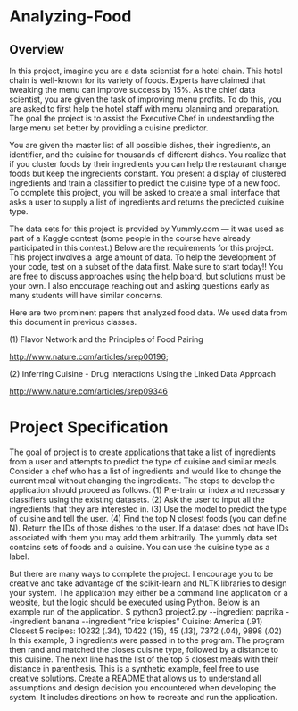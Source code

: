 # Analyzing-Food
## Overview
In this project, imagine you are a data scientist for a hotel chain. This hotel chain is well-known
for its variety of foods. Experts have claimed that tweaking the menu can improve success by
15%. As the chief data scientist, you are given the task of improving menu profits. To do this, you
are asked to first help the hotel staff with menu planning and preparation. The goal the project
is to assist the Executive Chef in understanding the large menu set better by providing a cuisine
predictor.

You are given the master list of all possible dishes, their ingredients, an identifier, and the cuisine
for thousands of different dishes. You realize that if you cluster foods by their ingredients you
can help the restaurant change foods but keep the ingredients constant. You present a display of
clustered ingredients and train a classifier to predict the cuisine type of a new food. To complete
this project, you will be asked to create a small interface that asks a user to supply a list of
ingredients and returns the predicted cuisine type.

The data sets for this project is provided by Yummly.com — it was used as part of a Kaggle contest
(some people in the course have already participated in this contest.) Below are the requirements
for this project. This project involves a large amount of data. To help the development of your
code, test on a subset of the data first. Make sure to start today!! You are free to discuss
approaches using the help board, but solutions must be your own. I also encourage reaching out
and asking questions early as many students will have similar concerns.

Here are two prominent papers that analyzed food data. We used data from this document in
previous classes.

(1) Flavor Network and the Principles of Food Pairing

http://www.nature.com/articles/srep00196;

(2) Inferring Cuisine - Drug Interactions Using the Linked Data Approach

http://www.nature.com/articles/srep09346

# Project Specification
The goal of project is to create applications that take a list of ingredients from a user and
attempts to predict the type of cuisine and similar meals. Consider a chef who has a list of
ingredients and would like to change the current meal without changing the ingredients. The
steps to develop the application should proceed as follows.
(1) Pre-train or index and necessary classifiers using the existing datasets.
(2) Ask the user to input all the ingredients that they are interested in.
(3) Use the model to predict the type of cuisine and tell the user.
(4) Find the top N closest foods (you can define N). Return the IDs of those dishes to the user.
If a dataset does not have IDs associated with them you may add them arbitrarily. 
The yummly data set contains sets of foods and a cuisine. You can use the cuisine type as a label.


But there are many ways to complete the project. I encourage you to be creative and take
advantage of the scikit-learn and NLTK libraries to design your system.
The application may either be a command line application or a website, but the logic should be
executed using Python. Below is an example run of the application.
$ python3 project2.py --ingredient paprika --ingredient banana --ingredient
“rice krispies”
Cuisine: America (.91)
Closest 5 recipes: 10232 (.34), 10422 (.15), 45 (.13), 7372 (.04), 9898 (.02)
In this example, 3 ingredients were passed in to the program. The program then rand and
matched the closes cuisine type, followed by a distance to this cuisine. The next line has the list
of the top 5 closest meals with their distance in parenthesis. This is a synthetic example, feel free
to use creative solutions.
Create a README that allows us to understand all assumptions and design decision you
encountered when developing the system. It includes directions on how to recreate
and run the application. 
